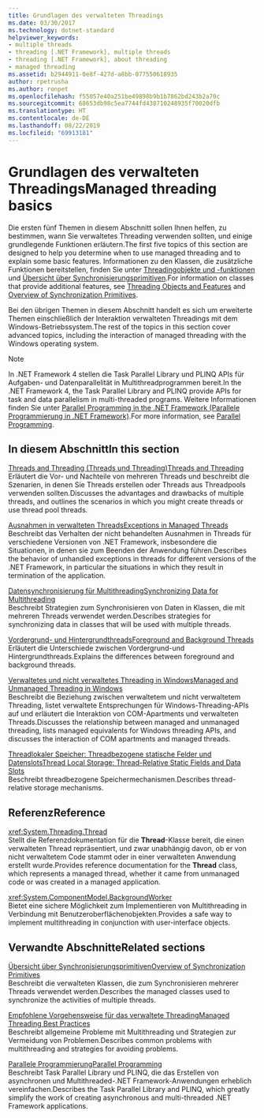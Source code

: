 ```yaml
---
title: Grundlagen des verwalteten Threadings
ms.date: 03/30/2017
ms.technology: dotnet-standard
helpviewer_keywords:
- multiple threads
- threading [.NET Framework], multiple threads
- threading [.NET Framework], about threading
- managed threading
ms.assetid: b2944911-0e8f-427d-a8bb-077550618935
author: rpetrusha
ms.author: ronpet
ms.openlocfilehash: f55057e40a251be49898b9b1b7862bd243b2a70c
ms.sourcegitcommit: 68653db98c5ea7744fd438710248935f70020dfb
ms.translationtype: HT
ms.contentlocale: de-DE
ms.lasthandoff: 08/22/2019
ms.locfileid: "69913181"
---
```

# <a name="managed-threading-basics"></a><span data-ttu-id="7472b-102">Grundlagen des verwalteten Threadings</span><span class="sxs-lookup"><span data-stu-id="7472b-102">Managed threading basics</span></span>

<span data-ttu-id="7472b-103">Die ersten fünf Themen in diesem Abschnitt sollen Ihnen helfen, zu bestimmen, wann Sie verwaltetes Threading verwenden sollten, und einige grundlegende Funktionen erläutern.</span><span class="sxs-lookup"><span data-stu-id="7472b-103">The first five topics of this section are designed to help you determine when to use managed threading and to explain some basic features.</span></span> <span data-ttu-id="7472b-104">Informationen zu den Klassen, die zusätzliche Funktionen bereitstellen, finden Sie unter [Threadingobjekte und -funktionen](../../../docs/standard/threading/threading-objects-and-features.md) und [Übersicht über Synchronisierungsprimitiven](../../../docs/standard/threading/overview-of-synchronization-primitives.md).</span><span class="sxs-lookup"><span data-stu-id="7472b-104">For information on classes that provide additional features, see [Threading Objects and Features](../../../docs/standard/threading/threading-objects-and-features.md) and [Overview of Synchronization Primitives](../../../docs/standard/threading/overview-of-synchronization-primitives.md).</span></span>  
  
 <span data-ttu-id="7472b-105">Bei den übrigen Themen in diesem Abschnitt handelt es sich um erweiterte Themen einschließlich der Interaktion verwalteten Threadings mit dem Windows-Betriebssystem.</span><span class="sxs-lookup"><span data-stu-id="7472b-105">The rest of the topics in this section cover advanced topics, including the interaction of managed threading with the Windows operating system.</span></span>  
  
> [!NOTE]
> <span data-ttu-id="7472b-106">In .NET Framework 4 stellen die Task Parallel Library und PLINQ APIs für Aufgaben- und Datenparallelität in Multithreadprogrammen bereit.</span><span class="sxs-lookup"><span data-stu-id="7472b-106">In the .NET Framework 4, the Task Parallel Library and PLINQ provide APIs for task and data parallelism in multi-threaded programs.</span></span> <span data-ttu-id="7472b-107">Weitere Informationen finden Sie unter [Parallel Programming in the .NET Framework (Parallele Programmierung in .NET Framework)](../../../docs/standard/parallel-programming/index.md).</span><span class="sxs-lookup"><span data-stu-id="7472b-107">For more information, see [Parallel Programming](../../../docs/standard/parallel-programming/index.md).</span></span>  
  
## <a name="in-this-section"></a><span data-ttu-id="7472b-108">In diesem Abschnitt</span><span class="sxs-lookup"><span data-stu-id="7472b-108">In this section</span></span>

 [<span data-ttu-id="7472b-109">Threads and Threading (Threads und Threading)</span><span class="sxs-lookup"><span data-stu-id="7472b-109">Threads and Threading</span></span>](../../../docs/standard/threading/threads-and-threading.md)  
 <span data-ttu-id="7472b-110">Erläutert die Vor- und Nachteile von mehreren Threads und beschreibt die Szenarien, in denen Sie Threads erstellen oder Threads aus Threadpools verwenden sollten.</span><span class="sxs-lookup"><span data-stu-id="7472b-110">Discusses the advantages and drawbacks of multiple threads, and outlines the scenarios in which you might create threads or use thread pool threads.</span></span>  
  
 [<span data-ttu-id="7472b-111">Ausnahmen in verwalteten Threads</span><span class="sxs-lookup"><span data-stu-id="7472b-111">Exceptions in Managed Threads</span></span>](../../../docs/standard/threading/exceptions-in-managed-threads.md)  
 <span data-ttu-id="7472b-112">Beschreibt das Verhalten der nicht behandelten Ausnahmen in Threads für verschiedene Versionen von .NET Framework, insbesondere die Situationen, in denen sie zum Beenden der Anwendung führen.</span><span class="sxs-lookup"><span data-stu-id="7472b-112">Describes the behavior of unhandled exceptions in threads for different versions of the .NET Framework, in particular the situations in which they result in termination of the application.</span></span>  
  
 [<span data-ttu-id="7472b-113">Datensynchronisierung für Multithreading</span><span class="sxs-lookup"><span data-stu-id="7472b-113">Synchronizing Data for Multithreading</span></span>](../../../docs/standard/threading/synchronizing-data-for-multithreading.md)  
 <span data-ttu-id="7472b-114">Beschreibt Strategien zum Synchronisieren von Daten in Klassen, die mit mehreren Threads verwendet werden.</span><span class="sxs-lookup"><span data-stu-id="7472b-114">Describes strategies for synchronizing data in classes that will be used with multiple threads.</span></span>  
  
 [<span data-ttu-id="7472b-115">Vordergrund- und Hintergrundthreads</span><span class="sxs-lookup"><span data-stu-id="7472b-115">Foreground and Background Threads</span></span>](../../../docs/standard/threading/foreground-and-background-threads.md)  
 <span data-ttu-id="7472b-116">Erläutert die Unterschiede zwischen Vordergrund-und Hintergrundthreads.</span><span class="sxs-lookup"><span data-stu-id="7472b-116">Explains the differences between foreground and background threads.</span></span>  
  
 [<span data-ttu-id="7472b-117">Verwaltetes und nicht verwaltetes Threading in Windows</span><span class="sxs-lookup"><span data-stu-id="7472b-117">Managed and Unmanaged Threading in Windows</span></span>](../../../docs/standard/threading/managed-and-unmanaged-threading-in-windows.md)  
 <span data-ttu-id="7472b-118">Beschreibt die Beziehung zwischen verwaltetem und nicht verwaltetem Threading, listet verwaltete Entsprechungen für Windows-Threading-APIs auf und erläutert die Interaktion von COM-Apartments und verwalteten Threads.</span><span class="sxs-lookup"><span data-stu-id="7472b-118">Discusses the relationship between managed and unmanaged threading, lists managed equivalents for Windows threading APIs, and discusses the interaction of COM apartments and managed threads.</span></span>  
  
 [<span data-ttu-id="7472b-119">Threadlokaler Speicher: Threadbezogene statische Felder und Datenslots</span><span class="sxs-lookup"><span data-stu-id="7472b-119">Thread Local Storage: Thread-Relative Static Fields and Data Slots</span></span>](../../../docs/standard/threading/thread-local-storage-thread-relative-static-fields-and-data-slots.md)  
 <span data-ttu-id="7472b-120">Beschreibt threadbezogene Speichermechanismen.</span><span class="sxs-lookup"><span data-stu-id="7472b-120">Describes thread-relative storage mechanisms.</span></span>  
  
## <a name="reference"></a><span data-ttu-id="7472b-121">Referenz</span><span class="sxs-lookup"><span data-stu-id="7472b-121">Reference</span></span>

 <xref:System.Threading.Thread>  
 <span data-ttu-id="7472b-122">Stellt die Referenzdokumentation für die **Thread**-Klasse bereit, die einen verwalteten Thread repräsentiert, und zwar unabhängig davon, ob er von nicht verwaltetem Code stammt oder in einer verwalteten Anwendung erstellt wurde.</span><span class="sxs-lookup"><span data-stu-id="7472b-122">Provides reference documentation for the **Thread** class, which represents a managed thread, whether it came from unmanaged code or was created in a managed application.</span></span>  
  
 <xref:System.ComponentModel.BackgroundWorker>  
 <span data-ttu-id="7472b-123">Bietet eine sichere Möglichkeit zum Implementieren von Multithreading in Verbindung mit Benutzeroberflächenobjekten.</span><span class="sxs-lookup"><span data-stu-id="7472b-123">Provides a safe way to implement multithreading in conjunction with user-interface objects.</span></span>  
  
## <a name="related-sections"></a><span data-ttu-id="7472b-124">Verwandte Abschnitte</span><span class="sxs-lookup"><span data-stu-id="7472b-124">Related sections</span></span>

 [<span data-ttu-id="7472b-125">Übersicht über Synchronisierungsprimitiven</span><span class="sxs-lookup"><span data-stu-id="7472b-125">Overview of Synchronization Primitives</span></span>](../../../docs/standard/threading/overview-of-synchronization-primitives.md)  
 <span data-ttu-id="7472b-126">Beschreibt die verwalteten Klassen, die zum Synchronisieren mehrerer Threads verwendet werden.</span><span class="sxs-lookup"><span data-stu-id="7472b-126">Describes the managed classes used to synchronize the activities of multiple threads.</span></span>  
  
 [<span data-ttu-id="7472b-127">Empfohlene Vorgehensweise für das verwaltete Threading</span><span class="sxs-lookup"><span data-stu-id="7472b-127">Managed Threading Best Practices</span></span>](../../../docs/standard/threading/managed-threading-best-practices.md)  
 <span data-ttu-id="7472b-128">Beschreibt allgemeine Probleme mit Multithreading und Strategien zur Vermeidung von Problemen.</span><span class="sxs-lookup"><span data-stu-id="7472b-128">Describes common problems with multithreading and strategies for avoiding problems.</span></span>  
  
 [<span data-ttu-id="7472b-129">Parallele Programmierung</span><span class="sxs-lookup"><span data-stu-id="7472b-129">Parallel Programming</span></span>](../../../docs/standard/parallel-programming/index.md)  
 <span data-ttu-id="7472b-130">Beschreibt Task Parallel Library und PLINQ, die das Erstellen von asynchronen und Multithreaded-.NET Framework-Anwendungen erheblich vereinfachen.</span><span class="sxs-lookup"><span data-stu-id="7472b-130">Describes the Task Parallel Library and PLINQ, which greatly simplify the work of creating asynchronous and multi-threaded .NET Framework applications.</span></span>
